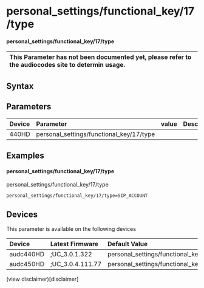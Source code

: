 ﻿---
description: personal_settings/functional_key/17/type
search: false
---

# personal_settings/functional_key/17/type

#### personal_settings/functional_key/17/type


| This Parameter has not been documented yet, please refer to the audiocodes site to determin usage.  | 
| :--- |

## Syntax

## Parameters
|Device|Parameter|value|Description|
|:---|:---|:---|:---|
| 440HD | personal_settings/functional_key/17/type |  |  |

## Examples
#### personal_settings/functional_key/17/type

personal_settings/functional_key/17/type

```
personal_settings/functional_key/17/type=SIP_ACCOUNT
```

## Devices
This parameter is available on the following devices

| Device | Latest Firmware | Default Value |
|:---|:---|:---|
| audc440HD | ;UC_3.0.1.322 | personal_settings/functional_key/17/type=SIP_ACCOUNT 
| audc450HD | ;UC_3.0.4.111.77 | personal_settings/functional_key/17/type=EMPTY 

(view disclaimer)[disclaimer]
